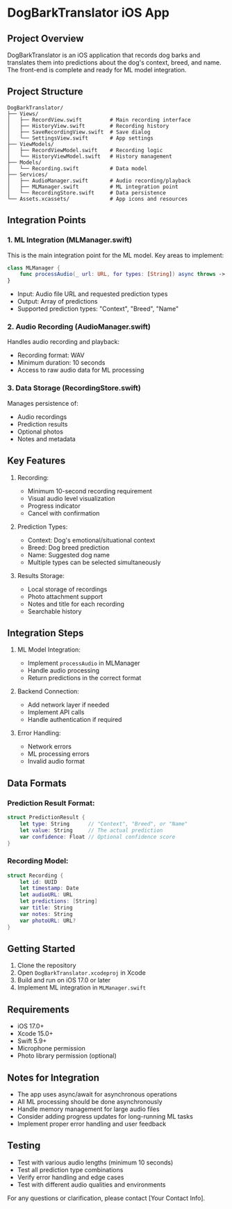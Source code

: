 # DogBarkTranslator iOS App

## Project Overview
DogBarkTranslator is an iOS application that records dog barks and translates them into predictions about the dog's context, breed, and name. The front-end is complete and ready for ML model integration.

## Project Structure

```
DogBarkTranslator/
├── Views/
│   ├── RecordView.swift         # Main recording interface
│   ├── HistoryView.swift        # Recording history
│   ├── SaveRecordingView.swift  # Save dialog
│   └── SettingsView.swift       # App settings
├── ViewModels/
│   ├── RecordViewModel.swift    # Recording logic
│   └── HistoryViewModel.swift   # History management
├── Models/
│   └── Recording.swift          # Data model
├── Services/
│   ├── AudioManager.swift       # Audio recording/playback
│   ├── MLManager.swift          # ML integration point
│   └── RecordingStore.swift     # Data persistence
└── Assets.xcassets/             # App icons and resources
```

## Integration Points

### 1. ML Integration (MLManager.swift)
This is the main integration point for the ML model. Key areas to implement:

```swift
class MLManager {
    func processAudio(_ url: URL, for types: [String]) async throws -> [PredictionResult]
}
```
- Input: Audio file URL and requested prediction types
- Output: Array of predictions
- Supported prediction types: "Context", "Breed", "Name"

### 2. Audio Recording (AudioManager.swift)
Handles audio recording and playback:
- Recording format: WAV
- Minimum duration: 10 seconds
- Access to raw audio data for ML processing

### 3. Data Storage (RecordingStore.swift)
Manages persistence of:
- Audio recordings
- Prediction results
- Optional photos
- Notes and metadata

## Key Features

1. Recording:
   - Minimum 10-second recording requirement
   - Visual audio level visualization
   - Progress indicator
   - Cancel with confirmation

2. Prediction Types:
   - Context: Dog's emotional/situational context
   - Breed: Dog breed prediction
   - Name: Suggested dog name
   - Multiple types can be selected simultaneously

3. Results Storage:
   - Local storage of recordings
   - Photo attachment support
   - Notes and title for each recording
   - Searchable history

## Integration Steps

1. ML Model Integration:
   - Implement `processAudio` in MLManager
   - Handle audio processing
   - Return predictions in the correct format

2. Backend Connection:
   - Add network layer if needed
   - Implement API calls
   - Handle authentication if required

3. Error Handling:
   - Network errors
   - ML processing errors
   - Invalid audio format

## Data Formats

### Prediction Result Format:
```swift
struct PredictionResult {
    let type: String      // "Context", "Breed", or "Name"
    let value: String     // The actual prediction
    var confidence: Float // Optional confidence score
}
```

### Recording Model:
```swift
struct Recording {
    let id: UUID
    let timestamp: Date
    let audioURL: URL
    let predictions: [String]
    var title: String
    var notes: String
    var photoURL: URL?
}
```

## Getting Started

1. Clone the repository
2. Open `DogBarkTranslator.xcodeproj` in Xcode
3. Build and run on iOS 17.0 or later
4. Implement ML integration in `MLManager.swift`

## Requirements

- iOS 17.0+
- Xcode 15.0+
- Swift 5.9+
- Microphone permission
- Photo library permission (optional)

## Notes for Integration

- The app uses async/await for asynchronous operations
- All ML processing should be done asynchronously
- Handle memory management for large audio files
- Consider adding progress updates for long-running ML tasks
- Implement proper error handling and user feedback

## Testing

- Test with various audio lengths (minimum 10 seconds)
- Test all prediction type combinations
- Verify error handling and edge cases
- Test with different audio qualities and environments

For any questions or clarification, please contact [Your Contact Info]. 